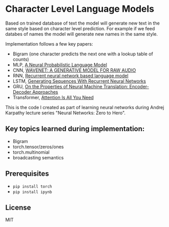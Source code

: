 # **Character Level Language Models**

Based on trained database of text the model will generate new text in the same style based on character level prediction. For example if we feed databes of names the model will generate new names in the same style.

Implementation follows a few key papers:

- Bigram (one character predicts the next one with a lookup table of counts)
- MLP, [A Neural Probabilistic Language Model](https://www.jmlr.org/papers/volume3/bengio03a/bengio03a.pdf)
- CNN, [WAVENET: A GENERATIVE MODEL FOR RAW AUDIO](https://arxiv.org/pdf/1609.03499.pdf)
- RNN, [Recurrent neural network based language model](https://www.fit.vutbr.cz/research/groups/speech/publi/2010/mikolov_interspeech2010_IS100722.pdf)
- LSTM, [Generating Sequences With Recurrent Neural Networks](https://arxiv.org/pdf/1308.0850.pdf)
- GRU, [On the Properties of Neural Machine Translation: Encoder-Decoder Approaches](https://arxiv.org/pdf/1409.1259.pdf)
- Transformer, [Attention Is All You Need](https://arxiv.org/pdf/1706.03762.pdf)

This is the code I created as part of learning neural networks during Andrej Karpathy lecture series "Neural Networks: Zero to Hero".

## Key topics learned during implementation:

- Bigram
- torch.tensor/zeros/ones
- torch.multinomial
- broadcasting semantics

## Prerequisites

- `pip install torch`
- `pip install ipynb`

## License
MIT